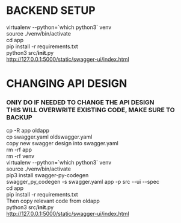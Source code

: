 # BACKEND SETUP
virtualenv --python=\`which python3\` venv <br/>
source ./venv/bin/activate <br/>
cd app <br/>
pip install -r requirements.txt <br/>
python3 src/__init__.py <br/>
http://127.0.0.1:5000/static/swagger-ui/index.html <br/>

# CHANGING API DESIGN
### ONlY DO IF NEEDED TO CHANGE THE API DESIGN <br/> THIS WILL OVERWRITE EXISTING CODE, MAKE SURE TO BACKUP
cp -R app oldapp <br/>
cp swagger.yaml oldswagger.yaml <br/>
copy new swagger design into swagger.yaml <br/>
rm -rf app <br/>
rm -rf venv <br/>
virtualenv --python=\`which python3\` venv <br/>
source ./venv/bin/activate <br/>
pip3 install swagger-py-codegen <br/>
swagger_py_codegen -s swagger.yaml app -p src --ui --spec <br/>
cd app <br/>
pip install -r requirements.txt <br/>
Then copy relevant code from oldapp <br/>
python3 src/__init__.py <br/>
http://127.0.0.1:5000/static/swagger-ui/index.html <br/>

